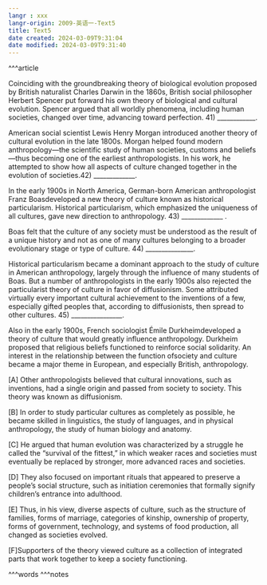 ```yaml
---
langr : xxx
langr-origin: 2009-英语一-Text5
title: Text5
date created: 2024-03-09T9:31:04
date modified: 2024-03-09T9:31:40
---
```


^^^article

Coinciding with the groundbreaking theory of biological evolution proposed by British naturalist Charles Darwin in the 1860s, British social philosopher Herbert Spencer put forward his own theory of biological and cultural evolution. Spencer argued that all worldly phenomena, including human societies, changed over time, advancing toward perfection. 41) ____________.

American social scientist Lewis Henry Morgan introduced another theory of cultural evolution in the late 1800s. Morgan helped found modern anthropology—the scientific study of human societies, customs and beliefs—thus becoming one of the earliest anthropologists. In his work, he attempted to show how all aspects of culture changed together in the evolution of societies.42) _____________.

In the early 1900s in North America, German-born American anthropologist Franz Boasdeveloped a new theory of culture known as historical particularism. Historical particularism, which emphasized the uniqueness of all cultures, gave new direction to anthropology. 43) _____________ .

Boas felt that the culture of any society must be understood as the result of a unique history and not as one of many cultures belonging to a broader evolutionary stage or type of culture. 44) _______________.

Historical particularism became a dominant approach to the study of culture in American anthropology, largely through the influence of many students of Boas. But a number of anthropologists in the early 1900s also rejected the particularist theory of culture in favor of diffusionism. Some attributed virtually every important cultural achievement to the inventions of a few, especially gifted peoples that, according to diffusionists, then spread to other cultures. 45) ________________.

Also in the early 1900s, French sociologist Émile Durkheimdeveloped a theory of culture that would greatly influence anthropology. Durkheim proposed that religious beliefs functioned to reinforce social solidarity. An interest in the relationship between the function ofsociety and culture became a major theme in European, and especially British, anthropology.

[A] Other anthropologists believed that cultural innovations, such as inventions, had a single origin and passed from society to society. This theory was known as diffusionism.

[B] In order to study particular cultures as completely as possible, he became skilled in linguistics, the study of languages, and in physical anthropology, the study of human biology and anatomy.

[C] He argued that human evolution was characterized by a struggle he called the “survival of the fittest,” in which weaker races and societies must eventually be replaced by stronger, more advanced races and societies.

[D] They also focused on important rituals that appeared to preserve a people’s social structure, such as initiation ceremonies that formally signify children’s entrance into adulthood.

[E] Thus, in his view, diverse aspects of culture, such as the structure of families, forms of marriage, categories of kinship, ownership of property, forms of government, technology, and systems of food production, all changed as societies evolved.

[F]Supporters of the theory viewed culture as a collection of integrated parts that work together to keep a society functioning.





^^^words
^^^notes
